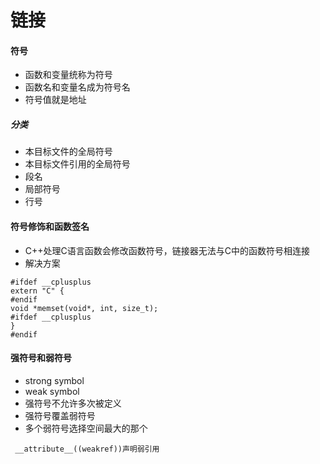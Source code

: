 # 链接
#### 符号
* 函数和变量统称为符号
* 函数名和变量名成为符号名
* 符号值就是地址

##### 分类
* 本目标文件的全局符号
* 本目标文件引用的全局符号
* 段名
* 局部符号
* 行号

#### 符号修饰和函数签名
* C++处理C语言函数会修改函数符号，链接器无法与C中的函数符号相连接
* 解决方案

```
#ifdef __cplusplus
extern "C" {
#endif
void *memset(void*, int, size_t);
#ifdef __cplusplus
}
#endif
```

#### 强符号和弱符号
* strong symbol
* weak symbol
* 强符号不允许多次被定义
* 强符号覆盖弱符号
* 多个弱符号选择空间最大的那个

```
 __attribute__((weakref))声明弱引用
```


